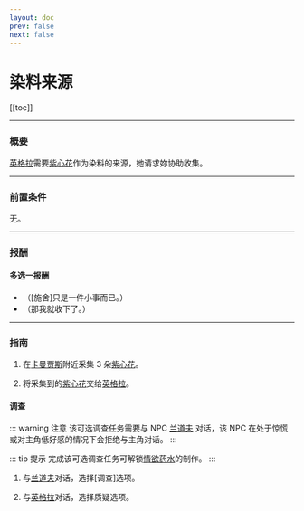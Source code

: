 ```yaml
---
layout: doc
prev: false
next: false
---
```


# 染料来源 <Badge type="warning" text="可重复" />

[[toc]]

---

### 概要

[英格拉](#/)需要[紫心花](#/)作为染料的来源，她请求妳协助收集。

---

### 前置条件

无。

---

### 报酬

#### 多选一报酬

- <Badge type="info" text="无" /> （\[施舍\]只是一件小事而已。）
- <Badge type="warning" text="3 金币" /> <Badge type="tip" text="+ 英格拉好感" />（那我就收下了。）

---

### 指南

1. 在[卡曼贾斯](#/)附近采集 3 朵[紫心花](#/)。

2. 将采集到的[紫心花](#/)交给[英格拉](#/)。

#### 调查

::: warning 注意
该可选调查任务需要与 NPC [兰道夫](#/) 对话，该 NPC 在处于惊慌或对主角低好感的情况下会拒绝与主角对话。
:::

::: tip 提示
完成该可选调查任务可解锁[情欲药水](#/)的制作。
:::

1. 与[兰道夫](#/)对话，选择\[调查\]选项。

2. 与[英格拉](#/)对话，选择质疑选项。
